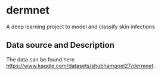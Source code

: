 # dermnet
A deep learning project to model and classify skin infections


## Data source and Description 
The data can be found here https://www.kaggle.com/datasets/shubhamgoel27/dermnet.
